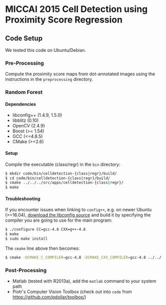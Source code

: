 # MICCAI 2015 Cell Detection using Proximity Score Regression
## Code Setup
We tested this code on Ubuntu/Debian.

### Pre-Processing
Compute the proximity score maps from dot-annotated images using the instructions in the `preprocessing` directory.

### Random Forest
#### Dependencies
* libconfig++ (1.4.9, 1.5.0)
* libblitz (0.10)
* OpenCV (2.4.9)
* Boost (>= 1.54)
* GCC (<=4.8.5)
* CMake (>=2.6)

#### Setup
Compile the executable (class/regr) in the `bin` directory:
```bash
$ mkdir code/bin/celldetection-{class|regr}/build/
$ cd code/bin/celldetection-{class|regr}/build/
$ cmake ../../../src/apps/celldetection-{class|regr}/
$ make
```

#### Troubleshooting
If you encounter issues when linking to `config++`, e.g. on newer Ubuntu (>=16.04), [download the libconfig source](http://www.hyperrealm.com/libconfig/libconfig-1.5.tar.gz) and build it by specifying the compiler you are going to use for the main program:
```bash
$ ./configure CC=gcc-4.8 CXX=g++-4.8
$ make 
$ sudo make install
```
The `cmake` line above then becomes:
```bash
$ cmake -DCMAKE_C_COMPILER=gcc-4.8 -DCMAKE_CXX_COMPILER=gcc-4.8 ../../../src/apps/celldetection-{class|regr}/
```
### Post-Processing
* Matlab (tested with R2013a), add the `matlab` command to your system path
* Piotr's Computer Vision Toolbox (check out into `code` from https://github.com/pdollar/toolbox/)

